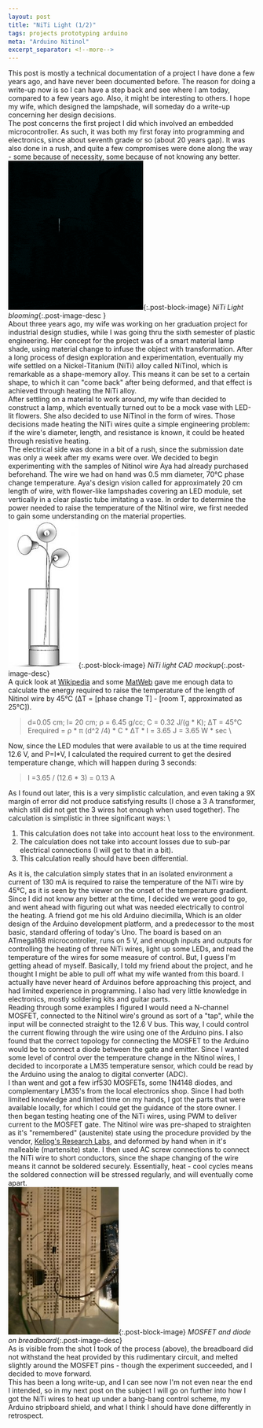 ```yaml
---
layout: post
title: "NiTi Light (1/2)"
tags: projects prototyping arduino
meta: "Arduino Nitinol"
excerpt_separator: <!--more-->
---
```

This post is mostly a technical documentation of a project I have done a few years ago, and have never been documented before. The reason for doing a write-up now is so I can have a step back and see where I am today, compared to a few years ago. Also, it might be interesting to others. I hope my wife, which designed the lampshade, will someday do a write-up concerning her design decisions.<!--more--> \
The post concerns the first project I did which involved an embedded microcontroller. As such, it was both my first foray into programming and electronics, since about seventh grade or so (about 20 years gap). It was also done in a rush, and quite a few compromises were done along the way - some because of necessity, some because of not knowing any better. \
![NiTi light blooming](/assets/img/portfolio/niti-light/ezgif.com-optimize-1.gif){:.post-block-image} *NiTi Light blooming*{:.post-image-desc } \
About three years ago, my wife was working on her graduation project for industrial design studies, while I was going thru the sixth semester of plastic engineering. Her concept for the project was of a smart material lamp shade, using material change to infuse the object with transformation. After a long process of design exploration and experimentation, eventually my wife settled on a Nickel-Titanium (NiTi) alloy called NiTinol, which is remarkable as a shape-memory alloy. This means it can be set to a certain shape, to which it can "come back" after being deformed, and that effect is achieved through heating the NiTi alloy. \
After settling on a material to work around, my wife than decided to construct a lamp, which eventually turned out to be a mock vase with LED-lit flowers. She also decided to use NiTinol in the form of wires. Those decisions made heating the NiTi wires quite a simple engineering problem: if the wire's diameter, length, and resistance is known, it could be heated through resistive heating. \
The electrical side was done in a bit of a rush, since the submission date was only a week after my exams were over. We decided to begin experimenting with the samples of Nitinol wire Aya had already purchased beforehand. The wire we had on hand was 0.5 mm diameter, 70°C phase change temperature. Aya's design vision called for approximately 20 cm length of wire, with flower-like lampshades covering an LED module, set vertically in a clear plastic tube imitating a vase. In order to determine the power needed to raise the temperature of the Nitinol wire, we first needed to gain some understanding on the material properties. \
![NiTi light CAD mockup](/assets/img/portfolio/niti-light/NiTi_light_CAD_mockup-143x300.jpg){:.post-block-image} *NiTi light CAD mockup*{:.post-image-desc} \
A quick look at [Wikipedia](https://en.wikipedia.org/wiki/Nickel_titanium) and some [MatWeb](http://www.matweb.com/search/datasheet.aspx?matguid=de9dd08433714f698d513766dccea437&ckck=1) gave me enough data to calculate the energy required to raise the temperature of the length of Nitinol wire by 45°C (ΔT = [phase change T] - [room T, approximated as 25°C]).
> d=0.05 cm; l= 20 cm; ρ = 6.45 g/cc; C = 0.32 J/(g * K);  ΔT = 45°C Erequired = ρ * π (d^2 /4) * C * ΔT * l = 3.65 J = 3.65 W * sec \

Now, since the LED modules that were available to us at the time required 12.6 V, and P=I*V, I calculated the required current to get the desired temperature change, which will happen during 3 seconds:
>I =3.65 / (12.6 * 3) = 0.13 A

As I found out later, this is a very simplistic calculation, and even taking a 9X margin of error did not produce satisfying results (I chose a 3 A transformer, which still did not get the 3 wires hot enough when used together). The calculation is simplistic in three significant ways: \
1. This calculation does not take into account heat loss to the environment.
1. The calculation does not take into account losses due to sub-par electrical connections (I will get to that in a bit).
1. This calculation really should have been differential.

As it is, the calculation simply states that in an isolated environment a current of 130 mA is required to raise the temperature of the NiTi wire by 45°C, as it is seen by the viewer on the onset of the temperature gradient. \
Since I did not know any better at the time, I decided we were good to go, and went ahead with figuring out what was needed electrically to control the heating. A friend got me his old Arduino diecimilla, Which is an older design of the Arduino development platform, and a predecessor to the most basic, standard offering of today's Uno. The board is based on an ATmega168 microcontroller, runs on 5 V, and enough inputs and outputs for controlling the heating of three NiTi wires, light up some LEDs, and read the temperature of the wires for some measure of control. But, I guess I'm getting ahead of myself. Basically, I told my friend about the project, and he thought I might be able to pull off what my wife wanted from this board. I actually have never heard of Arduinos before approaching this project, and had limited experience in programming. I also had very little knowledge in electronics, mostly soldering kits and guitar parts. \
Reading through some examples I figured I would need a N-channel MOSFET, connected to the Nitinol wire's ground as sort of a "tap", while the input will be connected straight to the 12.6 V bus. This way, I could control the current flowing through the wire using one of the Arduino pins. I also found that the correct topology for connecting the MOSFET to the Arduino would be to connect a diode between the gate and emitter. Since I wanted some level of control over the temperature change in the Nitinol wires, I decided to incorporate a LM35 temperature sensor, which could be read by the Arduino using the analog to digital converter (ADC). \
I than went and got a few irf530 MOSFETs, some 1N4148 diodes, and complementary LM35's from the local electronics shop. Since I had both limited knowledge and limited time on my hands, I got the parts that were available locally, for which I could get the guidance of the store owner. I then began testing heating one of the NiTi wires, using PWM to deliver current to the MOSFET gate. The Nitinol wire was pre-shaped to straighten as it's "remembered" (austenite) state using the procedure provided by the vendor, [Kellog's Research Labs](https://www.kelloggsresearchlabs.com/), and deformed by hand when in it's malleable (martensite) state. I then used AC screw connections to connect the NiTi wire to short conductors, since the shape changing of the wire means it cannot be soldered securely. Essentially, heat - cool cycles means the soldered connection will be stressed regularly, and will eventually come apart. \
![MOSFET and diode on breadboard](/assets/img/portfolio/niti-light/11873483_10207063619332038_571935494369650262_n_10207063619332038-225x300.jpg){:.post-block-image} *MOSFET and diode on breadboard*{:.post-image-desc} \
As is visible from the shot I took of the process (above), the breadboard did not withstand the heat provided by this rudimentary circuit, and melted slightly around the MOSFET pins - though the experiment succeeded, and I decided to move forward. \
This has been a long write-up, and I can see now I'm not even near the end I intended, so in my next post on the subject I will go on further into how I got the NiTi wires to heat up under a bang-bang control scheme, my Arduino stripboard shield, and what I think I should have done differently in retrospect.